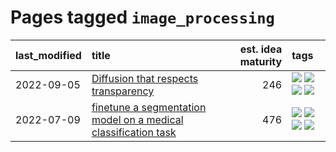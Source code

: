 # Pages tagged `image_processing`

|last_modified|title|est. idea maturity|tags
|:---|:---|---:|:---|
|2022-09-05|[Diffusion that respects transparency](../diffusion-that-respects-transparency.md)|246|[![](https://img.shields.io/badge/tag-completed-48fb29)](../tags/completed.md) [![](https://img.shields.io/badge/tag-diffusion-936135)](../tags/diffusion.md) [![](https://img.shields.io/badge/tag-image_processing-32d44f)](../tags/image_processing.md) [![](https://img.shields.io/badge/tag-transparency-deeba9)](../tags/transparency.md)|
|2022-07-09|[finetune a segmentation model on a medical classification task](../finetune_a_segmentation_model_on_a_medical_classification_task.md)|476|[![](https://img.shields.io/badge/tag-experimental-869bd0)](../tags/experimental.md) [![](https://img.shields.io/badge/tag-image_processing-32d44f)](../tags/image_processing.md) [![](https://img.shields.io/badge/tag-medical_image_analysis-fe4dc)](../tags/medical_image_analysis.md) [![](https://img.shields.io/badge/tag-tooling-35b163)](../tags/tooling.md)|